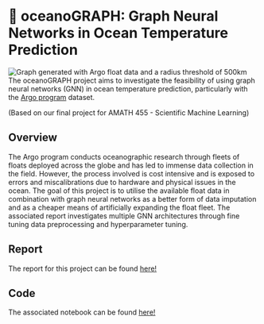 # 🌊 oceanoGRAPH: Graph Neural Networks in Ocean Temperature Prediction
![](/img/graphdata.png?raw=true "Graph generated with Argo float data and a radius threshold of 500km")
The oceanoGRAPH project aims to investigate the feasibility of using graph neural networks (GNN) in ocean temperature prediction, particularly with the [Argo program](https://argo.ucsd.edu/) dataset.

(Based on our final project for AMATH 455 - Scientific Machine Learning)

## Overview
The Argo program conducts oceanographic research through fleets of floats deployed across the globe and has led to immense data collection in the field. However, the process involved is cost intensive and is exposed to errors and miscalibrations due to hardware and physical issues in the ocean. The goal of this project is to utilise the available float data in combination with graph neural networks as a better form of data imputation and as a cheaper means of artificially expanding the float fleet. The associated report investigates multiple GNN architectures through fine tuning data preprocessing and hyperparameter tuning.

## Report
The report for this project can be found [here!](https://github.com/soumenons/oceanoGRAPH/blob/main/FinalProject_Report.pdf)

## Code
The associated notebook can be found [here!](https://github.com/soumenons/oceanoGRAPH/blob/main/oceanoGRAPH_notebook.ipynb)
